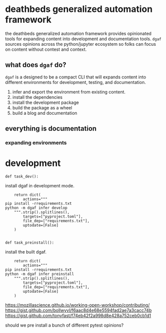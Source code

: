 # deathbeds generalized automation framework

the deathbeds generalized automation framework provides opinionated tools for expanding content into development and documentation tools. `dgaf` sources opinions across the python/jupyter ecosystem so folks can focus on content without contest and context.

## what does `dgaf` do?

`dgaf` is a designed to be a compact CLI that will expands content into different environments for development, testing, and documentation. 

1. infer and export the environment from existing content.
2. install the dependencies
3. install the development package
4. build the package as a wheel
5. build a blog and documentation


## everything is documentation

### expanding environments




# development

    def task_dev():

install dgaf in development mode.

        return dict(
            actions="""
    pip install -rrequirements.txt
    python -m dgaf infer develop
        """.strip().splitlines(), 
            targets=["pyproject.toml"], 
            file_dep=["requirements.txt"],
            uptodate=[False]
        )


    def task_preinstall():

install the built dgaf.

        return dict(
            actions="""
    pip install -rrequirements.txt
    python -m dgaf infer preinstall
        """.strip().splitlines(), 
            targets=["pyproject.toml"], 
            file_dep=["requirements.txt"],
            uptodate=[False]
        )

https://mozillascience.github.io/working-open-workshop/contributing/
https://gist.github.com/bollwyvl/f6aac8d4e68e5594fad2ae7a3cacc74b
https://gist.github.com/tonyfast/f74eb42f2a998d8e428a752ceb0cb1d1

should we pre install a bunch of different pytest opinions?